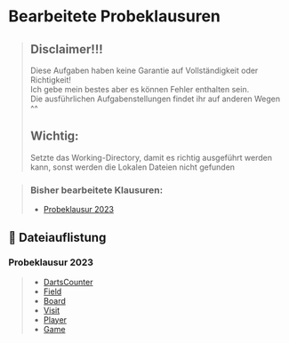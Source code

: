 # Bearbeitete Probeklausuren

> ## Disclaimer!!!
> Diese Aufgaben haben keine Garantie auf Vollständigkeit oder Richtigkeit! <br>
> Ich gebe mein bestes aber es können Fehler enthalten sein. <br>
> Die ausführlichen Aufgabenstellungen findet ihr auf anderen Wegen ^^
> ## Wichtig: 
> Setzte das Working-Directory, damit es richtig ausgeführt werden kann, sonst werden die Lokalen Dateien nicht gefunden

> ### Bisher bearbeitete Klausuren:
> - [Probeklausur 2023](#content_01)

## 📗 Dateiauflistung <a name="content"></a>

### Probeklausur 2023 <a name="content_01"></a>
> - [DartsCounter](dart_mock_exam_2023/DartsCounter.java)
> - [Field](dart_mock_exam_2023/Field.java)
> - [Board](dart_mock_exam_2023/Board.java)
> - [Visit](dart_mock_exam_2023/Visit.java)
> - [Player](dart_mock_exam_2023/Player.java)
> - [Game](dart_mock_exam_2023/Game.java)
